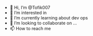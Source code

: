 - 👋 Hi, I’m @Tofik007
- 👀 I’m interested in 
- 🌱 I’m currently learning about dev ops
- 💞️ I’m looking to collaborate on ...
- 📫 How to reach me 

<!---
Tofik007/Tofik007 is a ✨ special ✨ repository because its `README.md` (this file) appears on your GitHub profile.
You can click the Preview link to take a look at your changes.
--->
